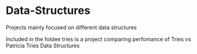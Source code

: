 # Data-Structures

Projects mainly focused on different data structures

Included in the foldee tries is a project comparing perfomance of Tries vs Patricia Tries Data Structures
